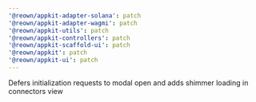 ```yaml
---
'@reown/appkit-adapter-solana': patch
'@reown/appkit-adapter-wagmi': patch
'@reown/appkit-utils': patch
'@reown/appkit-controllers': patch
'@reown/appkit-scaffold-ui': patch
'@reown/appkit': patch
'@reown/appkit-ui': patch
---
```


Defers initialization requests to modal open and adds shimmer loading in connectors view
